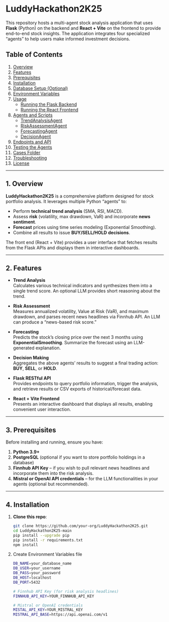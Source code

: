 # LuddyHackathon2K25

This repository hosts a multi-agent stock analysis application that uses **Flask** (Python) on the backend and **React + Vite** on the frontend to provide end-to-end stock insights. The application integrates four specialized “agents” to help users make informed investment decisions.

## Table of Contents

1. [Overview](#overview)  
2. [Features](#features)  
3. [Prerequisites](#prerequisites)  
4. [Installation](#installation)  
5. [Database Setup (Optional)](#database-setup-optional)  
6. [Environment Variables](#environment-variables)  
7. [Usage](#usage)  
   - [Running the Flask Backend](#running-the-flask-backend)  
   - [Running the React Frontend](#running-the-react-frontend)  
8. [Agents and Scripts](#agents-and-scripts)  
   - [TrendAnalysisAgent](#trendanalysisagent)  
   - [RiskAssessmentAgent](#riskassessmentagent)  
   - [ForecastingAgent](#forecastingagent)  
   - [DecisionAgent](#decisionagent)  
9. [Endpoints and API](#endpoints-and-api)  
10. [Testing the Agents](#testing-the-agents)  
11. [Cases Folder](#cases-folder)  
12. [Troubleshooting](#troubleshooting)  
13. [License](#license)

---

## 1. Overview

**LuddyHackathon2K25** is a comprehensive platform designed for stock portfolio analysis. It leverages multiple Python “agents” to:

- Perform **technical trend analysis** (SMA, RSI, MACD).  
- Assess **risk** (volatility, max drawdown, VaR) and incorporate **news sentiment**.  
- **Forecast** prices using time series modeling (Exponential Smoothing).  
- Combine all results to issue **BUY/SELL/HOLD** **decisions**.

The front end (React + Vite) provides a user interface that fetches results from the Flask APIs and displays them in interactive dashboards.

---

## 2. Features

- **Trend Analysis**  
  Calculates various technical indicators and synthesizes them into a single trend score. An optional LLM provides short reasoning about the trend.

- **Risk Assessment**  
  Measures annualized volatility, Value at Risk (VaR), and maximum drawdown, and parses recent news headlines via Finnhub API. An LLM can produce a “news-based risk score.”

- **Forecasting**  
  Predicts the stock’s closing price over the next 3 months using **ExponentialSmoothing**. Summarize the forecast using an LLM-generated explanation.

- **Decision Making**  
  Aggregates the above agents’ results to suggest a final trading action: **BUY**, **SELL**, or **HOLD**.

- **Flask RESTful API**  
  Provides endpoints to query portfolio information, trigger the analysis, and retrieve results or CSV exports of historical/forecast data.

- **React + Vite Frontend**  
  Presents an interactive dashboard that displays all results, enabling convenient user interaction.

---

## 3. Prerequisites

Before installing and running, ensure you have:

1. **Python 3.9+**  
2. **PostgreSQL** (optional if you want to store portfolio holdings in a database)  
4. **Finnhub API Key** – if you wish to pull relevant news headlines and incorporate them into the risk analysis.  
5. **Mistral or OpenAI API credentials** – for the LLM functionalities in your agents (optional but recommended).

---

## 4. Installation

1. **Clone this repo**:

   ```bash
   git clone https://github.com/your-org/LuddyHackathon2K25.git
   cd LuddyHackathon2K25-main
   pip install --upgrade pip
   pip install -r requirements.txt
   npm install

2. Create Environment Variables file

   ```bash
   DB_NAME=your_database_name
   DB_USER=your_username
   DB_PASS=your_password
   DB_HOST=localhost
   DB_PORT=5432
   
   # Finnhub API Key (for risk analysis headlines)
   FINNHUB_API_KEY=YOUR_FINNHUB_API_KEY
   
   # Mistral or OpenAI credentials
   MISTAL_API_KEY=YOUR_MISTRAL_KEY
   MISTRAL_API_BASE=https://api.openai.com/v1



